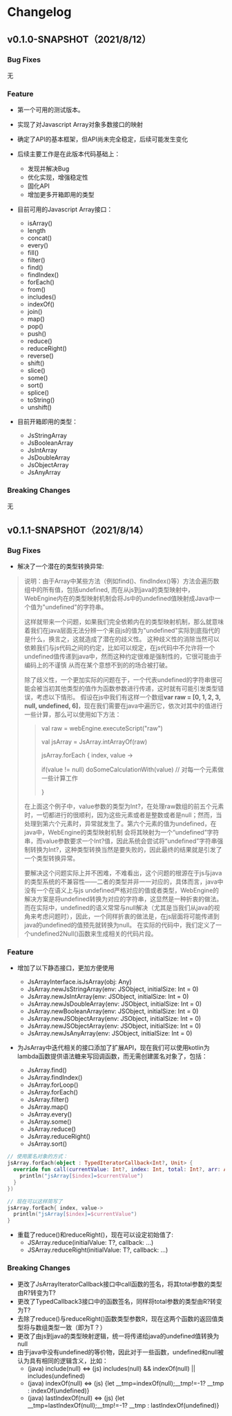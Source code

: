 # Changelog
##  v0.1.0-SNAPSHOT（2021/8/12）
### Bug Fixes
无
### Feature
- 第一个可用的测试版本。
- 实现了对Javascript Array对象多数接口的映射
- 确定了API的基本框架，但API尚未完全稳定，后续可能发生变化
- 后续主要工作是在此版本代码基础上：
  - 发现并解决Bug
  - 优化实现，增强稳定性
  - 固化API
  - 增加更多开箱即用的类型
- 目前可用的Javascript Array接口：
  - isArray()
  - length 
  - concat()
  - every()
  - fill()
  - filter()
  - find()
  - findIndex()
  - forEach()
  - from()
  - includes()
  - indexOf()
  - join()
  - map()
  - pop()
  - push()
  - reduce()
  - reduceRight()
  - reverse()
  - shift()
  - slice()
  - some()
  - sort()
  - splice()
  - toString()
  - unshift()

- 目前开箱即用的类型：
  - JsStringArray
  - JsBooleanArray
  - JsIntArray
  - JsDoubleArray
  - JsObjectArray
  - JsAnyArray
### Breaking Changes
无

##  v0.1.1-SNAPSHOT（2021/8/14）
### Bug Fixes
- 解决了一个潜在的类型转换异常:
  
> 说明：由于Array中某些方法（例如find()、findIndex()等）方法会遍历数组中的所有值，包括undefined, 而在从js到java的类型映射中，
> WebEngine内在的类型映射机制会将Js中的undefined值映射成Java中一个值为"undefined"的字符串。
>
> 这样就带来一个问题，如果我们完全依赖内在的类型映射机制，那么就意味着我们在java层面无法分辨一个来自js的值为"undefined"实际到底指代的是什么，换言之，这就造成了潜在的歧义性。
> 这种歧义性的消除当然可以依赖我们与js代码之间的约定，比如可以规定，在js代码中不允许将一个undefined值传递到java中，然而这种约定很难是强制性的，它很可能由于编码上的不谨慎
> 从而在某个意想不到的的场合被打破。
> 
> 除了歧义性，一个更加实际的问题在于，一个代表undefined的字符串很可能会被当初其他类型的值作为函数参数进行传递，这时就有可能引发类型错误，考虑以下情形。
> 假设在js中我们有这样一个数组**var raw = [0, 1, 2, 3, null, undefined, 6]**，现在我们需要在java中遍历它，依次对其中的值进行一些计算，那么可以使用如下方法：
> 
>>val raw = webEngine.executeScript("raw")
>>
>>val jsArray =  JsArray.intArrayOf(raw)
>> 
>>jsArray.forEach { index, value ->
>>
>> if(value != null)  doSomeCalculationWith(value) // 对每一个元素做一些计算工作
>>
>> }
>
> 在上面这个例子中，value参数的类型为Int?，在处理raw数组的前五个元素时，一切都进行的很顺利，因为这些元素或者是整数或者是null；然而，当处理到第六个元素时，异常就发生了。第六个元素的值为undefined，在java中，WebEngine的类型映射机制
> 会将其映射为一个“undefined”字符串，而value参数要求一个Int?值，因此系统会尝试将“undefined”字符串强制转换为Int?，这种类型转换当然是要失败的，因此最终的结果就是引发了一个类型转换异常。
> 
> 要解决这个问题实际上并不困难，不难看出，这个问题的根源在于js与java的类型系统的不兼容性——二者的类型并非一一对应的，具体而言，java中没有一个在语义上与js undefined严格对应的值或者类型，WebEngine的解决方案是将undefined转换为对应的字符串，这显然是一种折衷的做法。
> 而在实际中，undefined的语义常常与null解决（尤其是当我们从java的视角来考虑问题时），因此，一个同样折衷的做法是，在js层面将可能传递到java的undefined的值预先就转换为null。
> 在实际的代码中，我们定义了一个undefined2Null()函数来生成相关的代码片段。

### Feature
- 增加了以下静态接口，更加方便使用
  - JsArrayInterface<T>.isJsArray(obj: Any)
  - JsArray<T>.newJsStringArray(env: JSObject, initialSize: Int = 0)
  - JsArray<T>.newJsIntArray(env: JSObject, initialSize: Int = 0)
  - JsArray<T>.newJsDoubleArray(env: JSObject, initialSize: Int = 0)
  - JsArray<T>.newBooleanArray(env: JSObject, initialSize: Int = 0)
  - JsArray<T>.newJSObjectArray(env: JSObject, initialSize: Int = 0)
  - JsArray<T>.newJSObjectArray(env: JSObject, initialSize: Int = 0)
  - JsArray<T>.newJsAnyArray(env: JSObject, initialSize: Int = 0)


- 为JsArray中迭代相关的接口添加了扩展API，现在我们可以使用kotlin为lambda函数提供语法糖来写回调函数，而无需创建匿名对象了，包括：
  - JsArray<T>.find()
  - JsArray<T>.findIndex()
  - JsArray<T>.forLoop()
  - JsArray<T>.forEach()
  - JsArray<T>.filter()
  - JsArray<T>.map()
  - JsArray<T>.every()
  - JsArray<T>.some()
  - JsArray<T>.reduce()
  - JsArray<T>.reduceRight()
  - JsArray<T>.sort()
```kotlin
// 使用匿名对象的方式：
jsArray.forEach(object : TypedIteratorCallback<Int?, Unit> {
  override fun call(currentValue: Int?, index: Int, total: Int?, arr: Any?) {
    println("jsArray[$index]=$currentValue")
  }
})

// 现在可以这样简写了
jsArray.forEach{ index, value->
  println("jsArray[$index]=$currentValue")
}
```
- 重载了reduce()和reduceRight()，现在可以设定初始值了:
  - JSArray<T>.reduce(initialValue: T?, callback: ...)
  - JSArray<T>.reduceRight(initialValue: T?, callback: ...)

### Breaking Changes
- 更改了JsArrayIteratorCallback接口中call函数的签名，将其total参数的类型由R?转变为T?
- 更改了TypedCallback3接口中的函数签名，同样将total参数的类型由R?转变为T?
- 去除了reduce()与reduceRight()函数类型参数R，现在这两个函数的返回值类型将与数组类型一致（即为T？）
- 更改了由js到java的类型映射逻辑，统一将传递给java的undefined值转换为null
- 由于java中没有undefined的等价物，因此对于一些函数，undefined和null被认为具有相同的逻辑含义，比如：
  - (java) include(null) <=> (js) includes(null) && indexOf(null) ||  includes(undefined) 
  - (java) indexOf(null) <=> (js) {let __tmp=indexOf(null);__tmp!=-1? __tmp : indexOf(undefined)}
  - (java) lastIndexOf(null) <=> (js) {let __tmp=lastIndexOf(null);__tmp!=-1? __tmp : lastIndexOf(undefined)}
